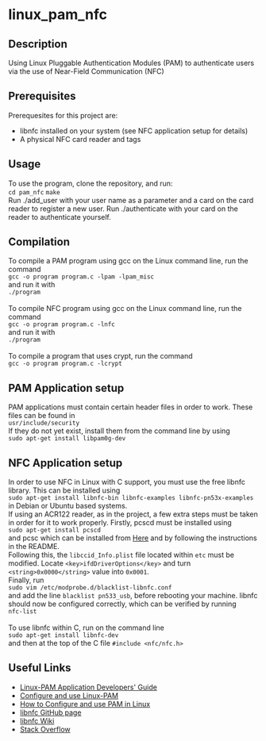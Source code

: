 # linux_pam_nfc
## Description
Using Linux Pluggable Authentication Modules (PAM) to authenticate users via the use of Near-Field Communication (NFC)

## Prerequisites
Prerequesites for this project are:
* libnfc installed on your system (see NFC application setup for details)
* A physical NFC card reader and tags

## Usage
To use the program, clone the repository, and run:
<br />
`cd pam_nfc`
`make`
<br />
Run ./add_user with your user name as a parameter and a card on the card reader to register a new user. Run ./authenticate with your card on the reader to authenticate yourself.

## Compilation
To compile a PAM program using gcc on the Linux command line, run the command
<br />
`gcc -o program program.c -lpam -lpam_misc`
<br />
and run it with
<br />
`./program`
<br />
<br />
To compile NFC program using gcc on the Linux command line, run the command
<br />
`gcc -o program program.c -lnfc`
<br />
and run it with
<br />
`./program`
<br />
<br />
To compile a program that uses crypt, run the command
<br />
`gcc -o program program.c -lcrypt`

## PAM Application setup
PAM applications must contain certain header files in order to work. These files can be found in <br />
`usr/include/security`
<br />
 If they do not yet exist, install them from the command line by using 
 <br />
 `sudo apt-get install libpam0g-dev`

## NFC Application setup
In order to use NFC in Linux with C support, you must use the free libnfc library. This can be installed using <br />
`sudo apt-get install libnfc-bin libnfc-examples libnfc-pn53x-examples`
<br />
in Debian or Ubuntu based systems.
<br />
If using an ACR122 reader, as in the project, a few extra steps must be taken in order for it to work properly. Firstly, pcscd must be installed using <br />
`sudo apt-get install pcscd`
<br />
and pcsc which can be installed from [Here](https://pcsclite.apdu.fr/files/) and by following the instructions in the README.
<br />
Following this, the `libccid_Info.plist` file located within `etc` must be modified. Locate `<key>ifdDriverOptions</key>` and turn `<string>0x0000</string>` value into `0x0001`.
<br />
Finally, run
<br />
`sudo vim /etc/modprobe.d/blacklist-libnfc.conf`
<br />
and add the line `blacklist pn533_usb`, before rebooting your machine. libnfc should now be configured correctly, which can be verified by running
<br />
`nfc-list`
<br />
<br />
To use libnfc within C, run on the command line
<br />
`sudo apt-get install libnfc-dev`
<br />
and then at the top of the C file `#include <nfc/nfc.h>`


## Useful Links
- [Linux-PAM Application Developers' Guide](http://www.linux-pam.org/Linux-PAM-html/Linux-PAM_ADG.html)
- [Configure and use Linux-PAM](https://likegeeks.com/linux-pam-easy-guide/)
- [How to Configure and use PAM in Linux](https://www.tecmint.com/configure-pam-in-centos-ubuntu-linux/)
- [libnfc GitHub page](https://github.com/nfc-tools/libnfc)
- [libnfc Wiki](http://nfc-tools.org/index.php/Main_Page)
- [Stack Overflow](https://stackoverflow.com/)
